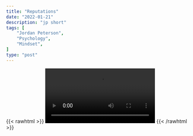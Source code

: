 ```yaml
---
title: "Reputations"
date: "2022-01-21"
description: "jp short"
tags: [
    "Jordan Peterson",
    "Psychology",
    "Mindset",
]
type: "post"
---
```

{{< rawhtml >}}
    <video width="auto" height="auto" controls>
        <source src="https://clips.dev00ps.com/Jordan%20Peterson/reputations.mp4" type="video/mp4"> 
    </video>
{{< /rawhtml >}}
